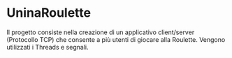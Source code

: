 # UninaRoulette
Il progetto consiste nella creazione di un applicativo client/server (Protocollo TCP) che consente a più utenti di giocare alla Roulette.  Vengono utilizzati i Threads e segnali.
